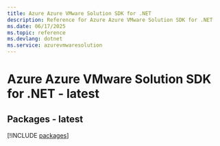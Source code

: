 ```yaml
---
title: Azure Azure VMware Solution SDK for .NET
description: Reference for Azure Azure VMware Solution SDK for .NET
ms.date: 06/17/2025
ms.topic: reference
ms.devlang: dotnet
ms.service: azurevmwaresolution
---
```

# Azure Azure VMware Solution SDK for .NET - latest
## Packages - latest
[!INCLUDE [packages](azure-vmware-solution-index.md)]